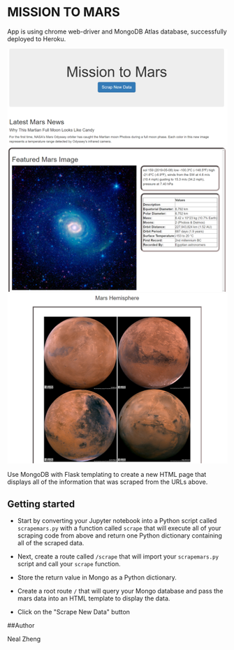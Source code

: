 # MISSION TO MARS

App is using chrome web-driver and MongoDB Atlas database, successfully deployed to Heroku.


![](image/1.png)
![](image/2.png)
![](image/3.png)

Use MongoDB with Flask templating to create a new HTML page that displays all of the information that was scraped from the URLs above.



## Getting started
* Start by converting your Jupyter notebook into a Python script called `scrapemars.py` with a function called `scrape` that will execute all of your scraping code from above and return one Python dictionary containing all of the scraped data.

* Next, create a route called `/scrape` that will import your `scrapemars.py` script and call your `scrape` function.

* Store the return value in Mongo as a Python dictionary.

* Create a root route `/` that will query your Mongo database and pass the mars data into an HTML template to display the data.

* Click on the "Scrape New Data" button

##Author

Neal Zheng